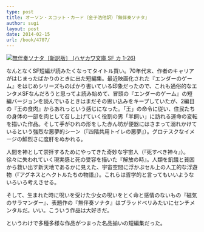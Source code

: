 ```yaml
---
type: post
title: オーソン・スコット・カード（金子浩他訳）『無伴奏ソナタ』
author: sugi
layout: post
date: 2014-02-15
url: /book/4707/
---
```

<a href="http://www.amazon.co.jp/exec/obidos/ASIN/4150119406/chezsugi-22/ref=nosim/" onclick="_gaq.push(['_trackEvent', 'outbound-article', 'http://www.amazon.co.jp/exec/obidos/ASIN/4150119406/chezsugi-22/ref=nosim/', '']);" name="amazletlink" target="_blank"><img src="http://i1.wp.com/ecx.images-amazon.com/images/I/41N0IpMCvAL._SL160_.jpg?w=660" alt="無伴奏ソナタ〔新訳版〕 (ハヤカワ文庫 SF カ 1-26)" class="alignleft"  data-recalc-dims="1" /></a>

なんとなくSF短編が読みたくなってタイトル買い。70年代末、作者のキャリアがはじまったばかりのときに出た短編集。最近映画化された『エンダーのゲーム』をはじめシリーズものばかり書いている印象だったので、これも通俗的なエンタメSFなんだろうと思ってよ読み始めて、冒頭の『エンダーのゲーム』の短編バージョンを読んでいるときはまだその思い込みをキープしていたが、2編目の『王の食肉』からあれっという感じになった。「王」の命令に従い、住民たちの身体の一部を肉として召し上げていく役割の男「羊飼い」に訪れる運命の変転を描いた作品。そして手がひれの形をした赤ん坊が便器にはさまって溺れかけているという強烈な悪夢的シーン（『四階共用トイレの悪夢』）。グロテスクなイメージの鮮烈さに度肝をぬかれる。

人間を神として崇拝するためにやってきた奇妙な宇宙人（『死すべき神々』）。徐々に失われていく現実感と死の受容を描いた『解放の時』。人類を飢餓と貧困から救い出す新天地であるかに見えた、宇宙空間に浮かぶセル上の人工的な浮遊物（『アグネスとヘクトルたちの物語』）。これらは哲学的と言ってもいいようないろいろ考えさせる。

そして、生まれた時に呪いを受けた少女の呪いをとく命と感情のないもの『磁気のサラマンダー』、表題作の『無伴奏ソナタ』はブラッドベリみたいにセンチメンタルだ。いい。こういう作品は大好きだ。

というわけで多種多様な作品がつまった名品揃いの短編集だった。
